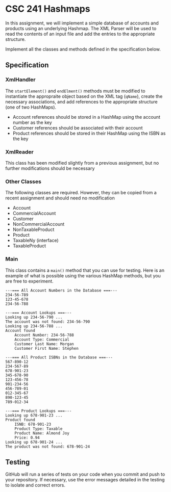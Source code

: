 # CSC 241 Hashmaps
In this assignment, we will implement a simple database 
of accounts and products using an underlying
Hashmap. The XML Parser will be used to read the contents
of an input file and add the entries to the appropriate
structure.

Implement all the classes and methods defined in the specification below.

## Specification

### XmlHandler
The `startElement()` and `endElment()` methods must be modified to instantiate 
the appropraite object based on the XML tag (`qName`), create the necessary 
associations, and add references to the appropriate 
structure (one of two HashMaps).

- Account references should be stored in a HashMap 
using the account number as the key
- Customer references should be associated with their account
- Product references should be stored in their HashMap
using the ISBN as the key 

### XmlReader
This class has been modified slightly from a previous assignment, but no further 
modifications should be necessary

### Other Classes
The following classes are required. However, they can be copied from a recent 
assignment and should need no modification
- Account
- CommercialAccount
- Customer
- NonCommercialAccount
- NonTaxableProduct
- Product
- TaxableNy (interface)
- TaxableProduct

### Main
This class contains a `main()` method that you can use for testing. Here is an example
of what is possible using the various HashMap methods, but you are free to experiment.
```$xslt
---=== All Account Numbers in the Database ===---
234-56-789
123-45-678
234-56-788

---=== Account Lookups ===---
Looking up 234-56-790 ...
The account was not found: 234-56-790
Looking up 234-56-788 ...
Account found
	Account Number: 234-56-788
	Account Type: Commercial
	Customer Last Name: Morgan
	Customer First Name: Stephen

---=== All Product ISBNs in the Database ===---
567-890-12
234-567-89
678-901-23
345-678-90
123-456-78
901-234-56
456-789-01
012-345-67
890-123-45
789-012-34

---=== Product Lookups ===---
Looking up 678-901-23 ...
Product found
	ISNB: 678-901-23
	Product Type: Taxable
	Product Name: Almond Joy
	Price: 0.94
Looking up 678-901-24 ...
The product was not found: 678-901-24
```
## Testing
GitHub will run a series of tests on your code when you commit and push to your 
repository. If necessary, use the error messages detailed in the
testing to isolate and correct errors.
